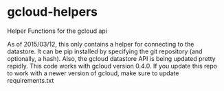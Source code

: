 # gcloud-helpers
Helper Functions for the gcloud api

As of 2015/03/12, this only contains a helper
for connecting to the datastore. It can be pip installed
by specifying the git repository (and optionally, a hash).
Also, the gcloud datastore API is being updated pretty rapidly.
This code works with gcloud version 0.4.0.
If you update this repo to work
with a newer version of gcloud, make sure to update
requirements.txt

